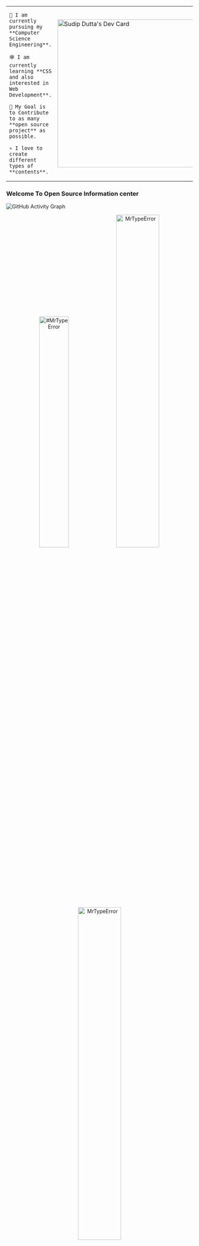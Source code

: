 
<table>
<tr>
  <td valign="center">
 
    🎉 I am currently pursuing my **Computer Science Engineering**.
    
    🕸️ I am currently learning **CSS and also interested in Web Development**.

    🎯 My Goal is to Contribute to as many **open source project** as possible.
    
    ⚛️ I love to create different types of **contents**.
<td>
<a href="https://app.daily.dev/MrTypeError"><img src="https://api.daily.dev/devcards/c29bdb003d464212a852523070457570.png?r=nf7" width="400" alt="Sudip Dutta's Dev Card"/></a>
</td>
</tr>
</table>


### Welcome To Open Source Information center


![GitHub Activity Graph](https://activity-graph.herokuapp.com/graph?username=MrTypeError&theme=dracula&hide_border=true)


<p align="center">
<img width="40%" src="https://github-readme-stats.vercel.app/api/top-langs?username=MrTypeError&show_icons=true&theme=dracula&title_color=ff8000&text_color=ffffff&bg_color=6a6a6a&locale=en&layout=compact&hide_border=true" alt="#MrTypeError" border-radus="10%" /> 
<img width="48%" src="https://github-readme-stats.vercel.app/api?username=MrTypeError&show_icons=true&theme=dracula&title_color=ff8000&text_color=ffffff&bg_color=6a6a6a&locale=en&hide_border=true" alt="MrTypeError" />
<img width="48%" src="https://github-readme-streak-stats.herokuapp.com/?user=MrTypeError&theme=highcontrast&hide_border=true" alt="MrTypeError" />
</p>

